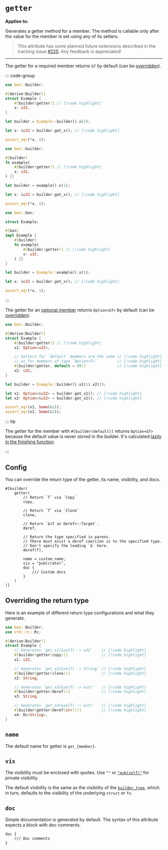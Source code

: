 # `getter`

**Applies to:** <Badge type="warning" text="struct fields"/> <Badge type="warning" text="function arguments"/> <Badge type="warning" text="method arguments"/>

Generates a getter method for a member. The method is callable only after the value for the member is set using any of its setters.

> This attribute has some planned future extensions described in the tracking issue [#225](https://github.com/elastio/bon/issues/225). Any feedback is appreciated!

---

The getter for a required member returns `&T` by default (can be [overridden](#overriding-the-return-type)).

::: code-group

```rust [Struct]
use bon::Builder;

#[derive(Builder)]
struct Example {
    #[builder(getter)] // [!code highlight]
    x: u32,
}

let builder = Example::builder().x(1);

let x: &u32 = builder.get_x(); // [!code highlight]

assert_eq!(*x, 1);
```

```rust [Function]
use bon::builder;

#[builder]
fn example(
    #[builder(getter)] // [!code highlight]
    x: u32,
) {}

let builder = example().x(1);

let x: &u32 = builder.get_x(); // [!code highlight]

assert_eq!(*x, 1);
```

```rust [Method]
use bon::bon;

struct Example;

#[bon]
impl Example {
    #[builder]
    fn example(
        #[builder(getter)] // [!code highlight]
        x: u32,
    ) {}
}

let builder = Example::example().x(1);

let x: &u32 = builder.get_x(); // [!code highlight]

assert_eq!(*x, 1);
```

:::

The getter for an [optional member](../../../guide/basics/optional-members) returns `Option<&T>` by default (can be [overridden](#config)).

```rust
use bon::Builder;

#[derive(Builder)]
struct Example {
    #[builder(getter)] // [!code highlight]
    x1: Option<u32>,

    // Getters for `default` members are the same // [!code highlight]
    // as for members of type `Option<T>`         // [!code highlight]
    #[builder(getter, default = 99)]              // [!code highlight]
    x2: u32,
}

let builder = Example::builder().x1(1).x2(2);

let x1: Option<&u32> = builder.get_x1(); // [!code highlight]
let x2: Option<&u32> = builder.get_x2(); // [!code highlight]

assert_eq!(x1, Some(&1));
assert_eq!(x2, Some(&2));
```

::: tip

The getter for the member with `#[builder(default)]` returns `Option<&T>` because the default value is never stored in the builder. It's calculated [lazily in the finishing function](./default).

:::

## Config

You can override the return type of the getter, its name, visibility, and docs.

```attr
#[builder(
    getter(
        // Return `T` via `Copy`
        copy,

        // Return `T` via `Clone`
        clone,

        // Return `&<T as Deref>::Target`.
        deref,

        // Return the type specified in parens.
        // There must exist a deref coercion is to the specified type.
        // Don't specify the leading `&` here.
        deref(T),

        name = custom_name,
        vis = "pub(crate)",
        doc {
            /// Custom docs
        }
    )
)]
```

## Overriding the return type

Here is an example of different return type configurations and what they generate.

```rust
use bon::Builder;
use std::rc::Rc;

#[derive(Builder)]
struct Example {
    // Generates `get_x1(&self) -> u32`    // [!code highlight]
    #[builder(getter(copy))]               // [!code highlight]
    x1: u32,

    // Generates `get_x2(&self) -> String` // [!code highlight]
    #[builder(getter(clone))]              // [!code highlight]
    x2: String,

    // Generates `get_x3(&self) -> &str`   // [!code highlight]
    #[builder(getter(deref))]              // [!code highlight]
    x3: String,

    // Generates `get_x4(&self) -> &str`   // [!code highlight]
    #[builder(getter(deref(str)))]         // [!code highlight]
    x4: Rc<String>,
}
```

## `name`

The default name for getter is `get_{member}`.

## `vis`

The visibility must be enclosed with quotes. Use `""` or [`"pub(self)"`](https://doc.rust-lang.org/reference/visibility-and-privacy.html#pubin-path-pubcrate-pubsuper-and-pubself) for private visibility.

The default visibility is the same as the visibility of the [`builder_type`](../top-level/builder_type#vis), which in turn, defaults to the visibility of the underlying `struct` or `fn`.

## `doc`

Simple documentation is generated by default. The syntax of this attribute expects a block with doc comments.

```attr
doc {
    /// Doc comments
}
```
